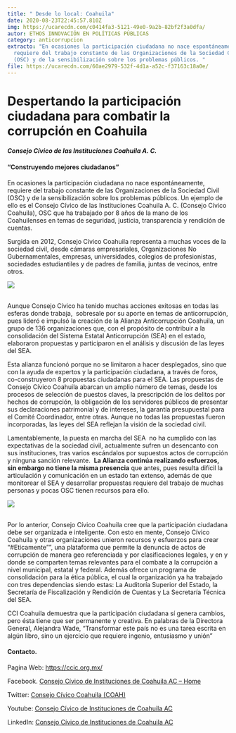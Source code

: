 ```yaml
---
title: " Desde lo local: Coahuila"
date: 2020-08-23T22:45:57.810Z
img: https://ucarecdn.com/c0414fa3-5121-49e0-9a2b-82bf2f3a0dfa/
autor: ETHOS INNOVACIÓN EN POLÍTICAS PÚBLICAS
category: anticorrupcion
extracto: "En ocasiones la participación ciudadana no nace espontáneamente,
  requiere del trabajo constante de las Organizaciones de la Sociedad Civil
  (OSC) y de la sensibilización sobre los problemas públicos. "
file: https://ucarecdn.com/60ae2979-532f-4d1a-a52c-f37163c18a0e/
---
```

<!--StartFragment-->

# Despertando la participación ciudadana para combatir la corrupción en Coahuila

#### [](https://www.ethos.org.mx/wp-content/uploads/2020/08/logo-ccic-desde-lo-local-ETHOS.png)*Consejo Cívico de las Instituciones Coahuila A. C.* 

#### “Construyendo mejores ciudadanos”

En ocasiones la participación ciudadana no nace espontáneamente, requiere del trabajo constante de las Organizaciones de la Sociedad Civil (OSC) y de la sensibilización sobre los problemas públicos. Un ejemplo de ello es el Consejo Cívico de las Instituciones Coahuila A. C. (Consejo Cívico Coahuila), OSC que ha trabajado por 8 años de la mano de los Coahuilenses en temas de seguridad, justicia, transparencia y rendición de cuentas.

Surgida en 2012, Consejo Cívico Coahuila representa a muchas voces de la sociedad civil, desde cámaras empresariales, Organizaciones No Gubernamentales, empresas, universidades, colegios de profesionistas, sociedades estudiantiles y de padres de familia, juntas de vecinos, entre otros.

![](https://ucarecdn.com/61f5e806-b759-479b-bd4c-7f2a3acce46f/)

[](https://www.ethos.org.mx/wp-content/uploads/2020/08/IMG_9078.jpg)\
Aunque Consejo Cívico ha tenido muchas acciones exitosas en todas las esferas donde trabaja,  sobresale por su aporte en temas de anticorrupción, pues lideró e impulsó la creación de la Alianza Anticorrupción Coahuila, un grupo de 136 organizaciones que, con el propósito de contribuir a la consolidación del Sistema Estatal Anticorrupción (SEA) en el estado, elaboraron propuestas y participaron en el análisis y discusión de las leyes del SEA.

Esta alianza funcionó porque no se limitaron a hacer desplegados, sino que con la ayuda de expertos y la participación ciudadana, a través de foros, co-construyeron 8 propuestas ciudadanas para el SEA. Las propuestas de Consejo Cívico Coahuila abarcan un amplio número de temas, desde los procesos de selección de puestos claves, la prescripción de los delitos por hechos de corrupción, la obligación de los servidores públicos de presentar sus declaraciones patrimonial y de intereses, la garantía presupuestal para el Comité Coordinador, entre otras. Aunque no todas las propuestas fueron incorporadas, las leyes del SEA reflejan la visión de la sociedad civil.

Lamentablemente, la puesta en marcha del SEA  no ha cumplido con las expectativas de la sociedad civil, actualmente sufren un desencanto con sus instituciones, tras varios escándalos por supuestos actos de corrupción y ninguna sanción relevante.  **La Alianza continúa realizando esfuerzos, sin embargo no tiene la misma presencia** que antes, pues resulta difícil la articulación y comunicación en un estado tan extenso, además de que monitorear el SEA y desarrollar propuestas requiere del trabajo de muchas personas y pocas OSC tienen recursos para ello. 

![](https://ucarecdn.com/aa7e45e8-959f-4614-a9d0-4aba961120b3/)

[](https://www.ethos.org.mx/wp-content/uploads/2020/08/IMG_5897.jpg)

\
Por lo anterior, Consejo Cívico Coahuila cree que la participación ciudadana debe ser organizada e inteligente. Con esto en mente, Consejo Cívico Coahuila y otras organizaciones unieron recursos y esfuerzos para crear “#Eticamente””, una plataforma que permite la denuncia de actos de corrupción de manera geo referenciada y por clasificaciones legales, y en y donde se comparten temas relevantes para el combate a la corrupción a nivel municipal, estatal y federal. Además ofrece un programa de consolidación para la ética pública, el cual la organización ya ha trabajado con tres dependencias siendo estas: La Auditoría Superior del Estado, la Secretaría de Fiscalización y Rendición de Cuentas y La Secretaría Técnica del SEA.

CCI Coahuila demuestra que la participación ciudadana sí genera cambios, pero ésta tiene que ser permanente y creativa. En palabras de la Directora General, Alejandra Wade, “Transformar este país no es una tarea escrita en algún libro, sino un ejercicio que requiere ingenio, entusiasmo y unión” 

#### **Contacto**. 

Pagina Web: <https://ccic.org.mx/>

Facebook. [Consejo Cívico de Instituciones de Coahuila AC – Home](https://www.facebook.com/consejocivicodeinstitucionesdecoahuila/)

Twitter: [Consejo Cívico Coahuila (COAH)](https://twitter.com/CCICOAH)

Youtube: [Consejo Cívico de Instituciones de Coahuila AC](https://www.youtube.com/channel/UC62xVmoxCRcVGmBV0I0xrBQ)

LinkedIn: [Consejo Cívico de Instituciones de Coahuila AC](https://mx.linkedin.com/company/consejo-c%C3%ADvico-de-instituciones-de-coahuila-a.-c.)

<!--EndFragment-->